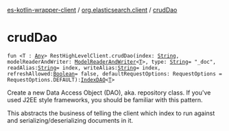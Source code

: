 [es-kotlin-wrapper-client](../index.md) / [org.elasticsearch.client](index.md) / [crudDao](./crud-dao.md)

# crudDao

`fun <T : `[`Any`](https://kotlinlang.org/api/latest/jvm/stdlib/kotlin/-any/index.html)`> RestHighLevelClient.crudDao(index: `[`String`](https://kotlinlang.org/api/latest/jvm/stdlib/kotlin/-string/index.html)`, modelReaderAndWriter: `[`ModelReaderAndWriter`](../io.inbot.eskotlinwrapper/-model-reader-and-writer/index.md)`<`[`T`](crud-dao.md#T)`>, type: `[`String`](https://kotlinlang.org/api/latest/jvm/stdlib/kotlin/-string/index.html)` = "_doc", readAlias: `[`String`](https://kotlinlang.org/api/latest/jvm/stdlib/kotlin/-string/index.html)` = index, writeAlias: `[`String`](https://kotlinlang.org/api/latest/jvm/stdlib/kotlin/-string/index.html)` = index, refreshAllowed: `[`Boolean`](https://kotlinlang.org/api/latest/jvm/stdlib/kotlin/-boolean/index.html)` = false, defaultRequestOptions: RequestOptions = RequestOptions.DEFAULT): `[`IndexDAO`](../io.inbot.eskotlinwrapper/-index-d-a-o/index.md)`<`[`T`](crud-dao.md#T)`>`

Create a new Data Access Object (DAO), aka. repository class. If you've used J2EE style frameworks, you should be familiar with this pattern.

This abstracts the business of telling the client which index to run against and serializing/deserializing documents in it.

